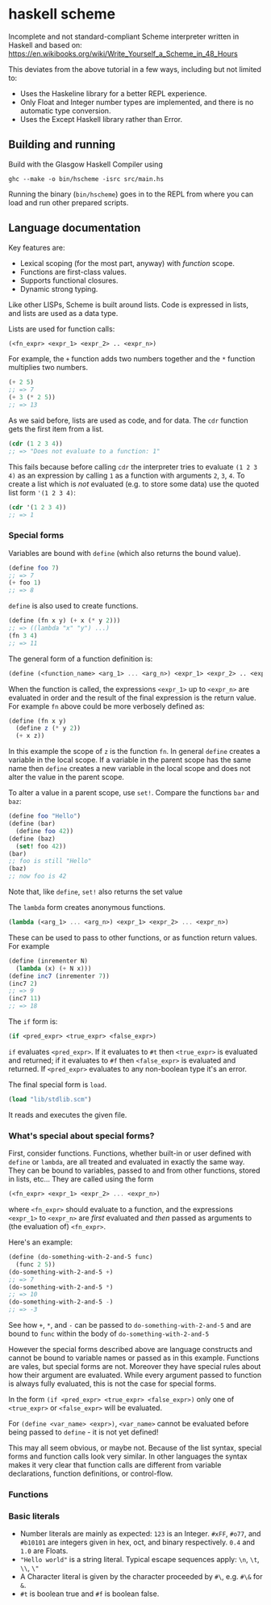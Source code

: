 # haskell scheme

Incomplete and not standard-compliant Scheme interpreter written in Haskell and based on:
https://en.wikibooks.org/wiki/Write_Yourself_a_Scheme_in_48_Hours

This deviates from the above tutorial in a few ways, including but not limited to:
- Uses the Haskeline library for a better REPL experience.
- Only Float and Integer number types are implemented, and there is no automatic type conversion.
- Uses the Except Haskell library rather than Error.

## Building and running

Build with the Glasgow Haskell Compiler using

`ghc --make -o bin/hscheme -isrc src/main.hs`

Running the binary (`bin/hscheme`) goes in to the REPL from where you can load and run other prepared scripts.

## Language documentation

Key features are:
- Lexical scoping (for the most part, anyway) with _function_ scope.
- Functions are first-class values.
- Supports functional closures.
- Dynamic strong typing.

Like other LISPs, Scheme is built around lists.  Code is expressed in lists, and lists are used as a data type.

Lists are used for function calls:

```Scheme
(<fn_expr> <expr_1> <expr_2> .. <expr_n>)
```

For example, the `+` function adds two numbers together and the `*` function multiplies two numbers.

```Scheme
(+ 2 5)
;; => 7
(+ 3 (* 2 5))
;; => 13
```

As we said before, lists are used as code, and for data.  The `cdr` function gets the first item from a list.

```Scheme
(cdr (1 2 3 4))
;; => "Does not evaluate to a function: 1"
```

This fails because before calling `cdr` the interpreter tries to evaluate `(1 2 3 4)` as an expression by calling `1` as a function with arguments `2`, `3`, `4`. To create a list which is _not_ evaluated (e.g. to store some data) use the quoted list form `'(1 2 3 4)`:

```Scheme
(cdr '(1 2 3 4))
;; => 1
```

### Special forms

Variables are bound with `define` (which also returns the bound value).

```Scheme
(define foo 7)
;; => 7
(+ foo 1)
;; => 8
```

`define` is also used to create functions.

```Scheme
(define (fn x y) (+ x (* y 2)))
;; => ((lambda "x" "y") ...)
(fn 3 4)
;; => 11
```

The general form of a function definition is:

```Scheme
(define (<function_name> <arg_1> ... <arg_n>) <expr_1> <expr_2> .. <expr_n>)
```

When the function is called, the expressions `<expr_1>` up to `<expr_n>` are evaluated in order and the result of the final expression is the return value. For example `fn` above could be more verbosely defined as:

```Scheme
(define (fn x y)
  (define z (* y 2))
  (+ x z))
```
In this example the scope of `z` is the function `fn`. In general `define` creates a variable in the local scope. If a variable in the parent scope has the same name then `define` creates a new variable in the local scope and does not alter the value in the parent scope.

To alter a value in a parent scope, use `set!`. Compare the functions `bar` and `baz`:

```Scheme
(define foo "Hello")
(define (bar)
  (define foo 42))
(define (baz)
  (set! foo 42))
(bar)
;; foo is still "Hello"
(baz)
;; now foo is 42
```

Note that, like `define`, `set!` also returns the set value

The `lambda` form creates anonymous functions.

```Scheme
(lambda (<arg_1> ... <arg_n>) <expr_1> <expr_2> ... <expr_n>)
```

These can be used to pass to other functions, or as function return values. For example

```Scheme
(define (inrementer N)
  (lambda (x) (+ N x)))
(define inc7 (inrementer 7))
(inc7 2)
;; => 9
(inc7 11)
;; => 18
```

The `if` form is:

```Scheme
(if <pred_expr> <true_expr> <false_expr>)
```

`if` evaluates `<pred_expr>`.  If it evaluates to `#t` then `<true_expr>` is evaluated and returned; if it evaluates to `#f` then `<false_expr>` is evaluated and returned.  If `<pred_expr>` evaluates to any non-boolean type it's an error.

The final special form is `load`.

```Scheme
(load "lib/stdlib.scm")
```

It reads and executes the given file.

### What's special about special forms?

First, consider functions. Functions, whether built-in or user defined with `define` or `lambda`, are all treated and evaluated in exactly the same way. They can be bound to variables, passed to and from other functions, stored in lists, etc... They are called using the form

```Scheme
(<fn_expr> <expr_1> <expr_2> ... <expr_n>)
```

where `<fn_expr>` should evaluate to a function, and the expressions `<expr_1>` to `<expr_n>` are _first_ evaluated and _then_ passed as arguments to (the evaluation of) `<fn_expr>`.

Here's an example:

```Scheme
(define (do-something-with-2-and-5 func)
  (func 2 5))
(do-something-with-2-and-5 +)
;; => 7
(do-something-with-2-and-5 *)
;; => 10
(do-something-with-2-and-5 -)
;; => -3
```

See how `+`, `*`, and `-` can be passed to `do-something-with-2-and-5` and are bound to `func` within the body of `do-something-with-2-and-5`

However the special forms described above are language constructs and cannot be bound to variable names or passed as in this example. Functions are vales, but special forms are not. Moreover they have special rules about how their argument are evaluated.  While every argument passed to function is always fully evaluated, this is not the case for special forms.

In the form `(if <pred_expr> <true_expr> <false_expr>)` only one of `<true_expr>` or `<false_expr>` will be evaluated.

For `(define <var_name> <expr>)`, `<var_name>` cannot be evaluated before being passed to `define` - it is not yet defined!

This may all seem obvious, or maybe not. Because of the list syntax, special forms and function calls look very similar. In other languages the syntax makes it very clear that function calls are different from variable declarations, function definitions, or control-flow.

### Functions

### Basic literals

- Number literals are mainly as expected: `123` is an Integer. `#xFF`, `#o77`, and `#b10101` are integers given in hex, oct, and binary respectively. `0.4` and `1.0` are Floats.
- `"Hello world"` is a string literal. Typical escape sequences apply: `\n`, `\t`, `\\`, `\"`
- A Character literal is given by the character proceeded by `#\`, e.g. `#\&` for `&`.
- `#t` is boolean true and `#f` is boolean false.
